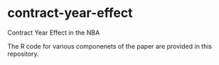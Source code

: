 # contract-year-effect
Contract Year Effect in the NBA

The R code for various componenets of the paper are provided in this repository.
